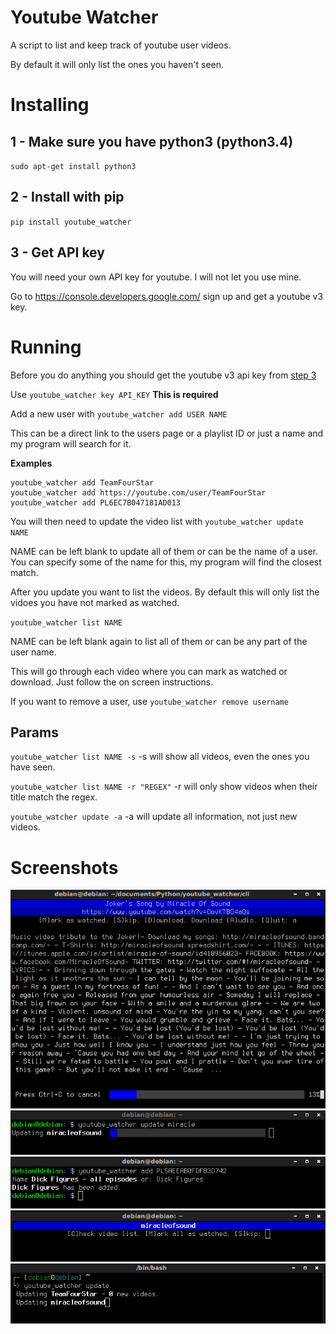 # Youtube Watcher

A script to list and keep track of youtube user videos.

By default it will only list the ones you haven't seen.


# Installing

## 1 - Make sure you have python3 (python3.4)

`sudo apt-get install python3`


## 2 - Install with pip

`pip install youtube_watcher`
 

## 3 - Get API key
You will need your own API key for youtube. I will not let you use mine.

Go to https://console.developers.google.com/  sign up and get a youtube v3 key.


# Running
Before you do anything you should get the youtube v3 api key from [step 3](#3-get-api-key)

Use `youtube_watcher key API_KEY` **This is required**

Add a new user with `youtube_watcher add USER NAME`

This can be a direct link to the users page or a playlist ID or just a name and my program will search for it.

**Examples**
```
youtube_watcher add TeamFourStar
youtube_watcher add https://youtube.com/user/TeamFourStar
youtube_watcher add PL6EC7B047181AD013
```

You will then need to update the video list with `youtube_watcher update NAME`

NAME can be left blank to update all of them or can be the name of a user.
You can specify some of the name for this, my program will find the closest match.


After you update you want to list the videos. By default this will only list the vidoes you have not marked as watched.

`youtube_watcher list NAME`

NAME can be left blank again to list all of them or can be any part of the user name.

This will go through each video where you can mark as watched or download. Just follow the on screen instructions.


If you want to remove a user, use `youtube_watcher remove username`


## Params

`youtube_watcher list NAME -s`  -s will show all videos, even the ones you have seen.

`youtube_watcher list NAME -r "REGEX"` -r will only show videos when their title match the regex.

`youtube_watcher update -a` -a will update all information, not just new videos.


# Screenshots

![1](screenshots/1.png?raw=true)
![2](screenshots/2.png?raw=true)
![3](screenshots/3.png?raw=true)
![4](screenshots/4.png?raw=true)
![5](screenshots/5.png?raw=true)
